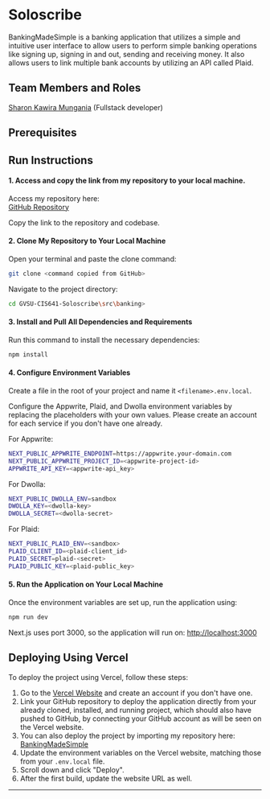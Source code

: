 # Soloscribe

BankingMadeSimple is a banking application that utilizes a simple and intuitive user interface to allow users to perform simple banking operations like signing up, signing in and out, sending and receiving money. It also allows users to link multiple bank accounts by utilizing an API called Plaid.

## Team Members and Roles

[Sharon Kawira Mungania](https://github.com/KawiraSharon/KawiraSharon-CIS641-HW2-Mungania.git) (Fullstack developer)

## Prerequisites

## Run Instructions

#### 1. Access and copy the link from my repository to your local machine.
Access my repository here:  
[GitHub Repository](https://github.com/KawiraSharon/GVSU-CIS641-Soloscribe.git)

Copy the link to the repository and codebase.

#### 2. Clone My Repository to Your Local Machine
Open your terminal and paste the clone command:
```bash
git clone <command copied from GitHub>
```

Navigate to the project directory:
```bash
cd GVSU-CIS641-Soloscribe\src\banking>
```

#### 3. Install and Pull All Dependencies and Requirements
Run this command to install the necessary dependencies:
```bash
npm install
```

#### 4. Configure Environment Variables
Create a file in the root of your project and name it `<filename>.env.local`.

Configure the Appwrite, Plaid, and Dwolla environment variables by replacing the placeholders with your own values. Please create an account for each service if you don't have one already.

For Appwrite:
```bash
NEXT_PUBLIC_APPWRITE_ENDPOINT=https://appwrite.your-domain.com
NEXT_PUBLIC_APPWRITE_PROJECT_ID=<appwrite-project-id>
APPWRITE_API_KEY=<appwrite-api_key>
```

For Dwolla:
```bash
NEXT_PUBLIC_DWOLLA_ENV=sandbox
DWOLLA_KEY=<dwolla-key>
DWOLLA_SECRET=<dwolla-secret>
```

For Plaid:
```bash
NEXT_PUBLIC_PLAID_ENV=<sandbox>
PLAID_CLIENT_ID=<plaid-client_id>
PLAID_SECRET=plaid-<secret>
PLAID_PUBLIC_KEY=<plaid-public_key>
```

#### 5. Run the Application on Your Local Machine
Once the environment variables are set up, run the application using:
```bash
npm run dev
```

Next.js uses port 3000, so the application will run on:
[http://localhost:3000](http://localhost:3000)

## Deploying Using Vercel
To deploy the project using Vercel, follow these steps:

1. Go to the [Vercel Website](https://vercel.com/) and create an account if you don't have one.
2. Link your GitHub repository to deploy the application directly from your already cloned, installed, and running project, which should also have pushed to GitHub, by connecting your GitHub account as will be seen on the Vercel website.
3. You can also deploy the project by importing my repository here:
   [BankingMadeSimple](https://github.com/KawiraSharon/GVSU-CIS641-Soloscribe.git)
4. Update the environment variables on the Vercel website, matching those from your `.env.local` file.
5. Scroll down and click "Deploy".
6. After the first build, update the website URL as well.

---

